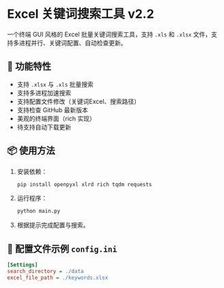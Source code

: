 # Excel 关键词搜索工具 v2.2

一个终端 GUI 风格的 Excel 批量关键词搜索工具，支持 `.xls` 和 `.xlsx` 文件，支持多进程并行、关键词配置、自动检查更新。

## 🌟 功能特性

- 支持 `.xlsx` 与 `.xls` 批量搜索
- 支持多进程加速搜索
- 支持配置文件修改（关键词Excel、搜索路径）
- 支持检查 GitHub 最新版本
- 美观的终端界面（rich 实现）
- 待支持自动下载更新
## 📦 使用方法

1. 安装依赖：
    ```bash
    pip install openpyxl xlrd rich tqdm requests
    ```

2. 运行程序：
    ```bash
    python main.py
    ```

3. 根据提示完成配置与搜索。

## 📁 配置文件示例 `config.ini`

```ini
[Settings]
search_directory = ./data
excel_file_path = ./keywords.xlsx
